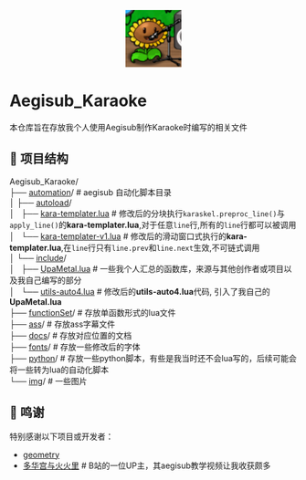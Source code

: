 <p align = "center">
    <img src="./img/sunflower.png" weight="100" height="100"/>
</p>  

# Aegisub_Karaoke
本仓库旨在存放我个人使用Aegisub制作Karaoke时编写的相关文件

## 📂 项目结构    
Aegisub_Karaoke/  
├── [automation](automation/)/ # aegisub 自动化脚本目录    
│ ├── [autoload](automation/autoload/)/  
│ &nbsp;&nbsp;├── [kara-templater.lua](automation/autoload/kara-templater.lua) # 修改后的分块执行`karaskel.preproc_line()`与`apply_line()`的**kara-templater.lua**,对于任意`line`行,所有的`line`行都可以被调用   
│ &nbsp;&nbsp;└── [kara-templater-v1.lua](automation/autoload/kara-templater-v1.lua) # 修改后的滑动窗口式执行的**kara-templater.lua**,在`line`行只有`line.prev`和`line.next`生效,不可链式调用  
│ └── [include](automation/include/)/  
│ &nbsp;&nbsp;├── [UpaMetal.lua](automation/include/UpaMetal.lua) # 一些我个人汇总的函数库，来源与其他创作者或项目以及我自己编写的部分  
│ &nbsp;&nbsp;└── [utils-auto4.lua](automation/include/utils-auto4.lua) # 修改后的**utils-auto4.lua**代码, 引入了我自己的**UpaMetal.lua**  
├── [functionSet](functionSet/)/ # 存放单函数形式的lua文件  
├── [ass](ass/)/ # 存放ass字幕文件        
├── [docs](docs/)/ # 存放对应位置的文档  
├── [fonts](fonts/)/ # 存放一些修改后的字体  
├── [python](python/)/ # 存放一些python脚本，有些是我当时还不会lua写的，后续可能会将一些转为lua的自动化脚本       
└── [img](img/)/  # 一些图片    


## 🙏 鸣谢

特别感谢以下项目或开发者：

- [geometry](https://github.com/matsuzakasatou01/geometry)
- [多华宫与火火里](https://space.bilibili.com/346816900) # B站的一位UP主，其aegisub教学视频让我收获颇多